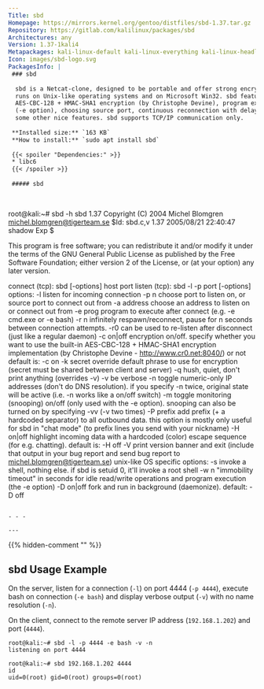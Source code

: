 ```yaml
---
Title: sbd
Homepage: https://mirrors.kernel.org/gentoo/distfiles/sbd-1.37.tar.gz
Repository: https://gitlab.com/kalilinux/packages/sbd
Architectures: any
Version: 1.37-1kali4
Metapackages: kali-linux-default kali-linux-everything kali-linux-headless kali-linux-large kali-tools-post-exploitation kali-tools-windows-resources 
Icon: images/sbd-logo.svg
PackagesInfo: |
 ### sbd
 
  sbd is a Netcat-clone, designed to be portable and offer strong encryption. It
  runs on Unix-like operating systems and on Microsoft Win32. sbd features
  AES-CBC-128 + HMAC-SHA1 encryption (by Christophe Devine), program execution
  (-e option), choosing source port, continuous reconnection with delay, and
  some other nice features. sbd supports TCP/IP communication only.
 
 **Installed size:** `163 KB`  
 **How to install:** `sudo apt install sbd`  
 
 {{< spoiler "Dependencies:" >}}
 * libc6 
 {{< /spoiler >}}
 
 ##### sbd
 
 
 ```
 root@kali:~# sbd -h
 sbd 1.37 Copyright (C) 2004 Michel Blomgren <michel.blomgren@tigerteam.se>
 $Id: sbd.c,v 1.37 2005/08/21 22:40:47 shadow Exp $
 
 This program is free software; you can redistribute it and/or modify it under
 the terms of the GNU General Public License as published by the Free Software
 Foundation; either version 2 of the License, or (at your option) any later
 version.
 
 connect (tcp): sbd [-options] host port
 listen (tcp):  sbd -l -p port [-options]
 options:
     -l          listen for incoming connection
     -p n        choose port to listen on, or source port to connect out from
     -a address  choose an address to listen on or connect out from
     -e prog     program to execute after connect (e.g. -e cmd.exe or -e bash)
     -r n        infinitely respawn/reconnect, pause for n seconds between
                 connection attempts. -r0 can be used to re-listen after
                 disconnect (just like a regular daemon)
     -c on|off   encryption on/off. specify whether you want to use the built-in
                 AES-CBC-128 + HMAC-SHA1 encryption implementation (by
                 Christophe Devine - http://www.cr0.net:8040/) or not
                 default is: -c on
     -k secret   override default phrase to use for encryption (secret must be
                 shared between client and server)
     -q          hush, quiet, don't print anything (overrides -v)
     -v          be verbose
     -n          toggle numeric-only IP addresses (don't do DNS resolution). if
                 you specify -n twice, original state will be active (i.e. -n
                 works like a on/off switch)
     -m          toggle monitoring (snooping) on/off (only used with the -e
                 option). snooping can also be turned on by specifying -vv (-v
                 two times)
     -P prefix   add prefix (+ a hardcoded separator) to all outbound data.
                 this option is mostly only useful for sbd in "chat mode" (to
                 prefix lines you send with your nickname)
     -H on|off   highlight incoming data with a hardcoded (color) escape
                 sequence (for e.g. chatting). default is: -H off
     -V          print version banner and exit (include that output in your
                 bug report and send bug report to michel.blomgren@tigerteam.se)
 unix-like OS specific options:
     -s          invoke a shell, nothing else. if sbd is setuid 0, it'll invoke
                 a root shell
     -w n        "immobility timeout" in seconds for idle read/write operations
                 and program execution (the -e option)
     -D on|off   fork and run in background (daemonize). default: -D off
 ```
 
 - - -
 
---
```

{{% hidden-comment "<!--Do not edit anything above this line-->" %}}

## sbd Usage Example

On the server, listen for a connection (`-l`) on port 4444 (`-p 4444`), execute bash on connection (`-e bash`) and display verbose output (`-v`) with no name resolution (`-n`).

On the client, connect to the remote server IP address (`192.168.1.202`) and port (`4444`).

```
root@kali:~# sbd -l -p 4444 -e bash -v -n
listening on port 4444
```

```
root@kali:~# sbd 192.168.1.202 4444
id
uid=0(root) gid=0(root) groups=0(root)
```
